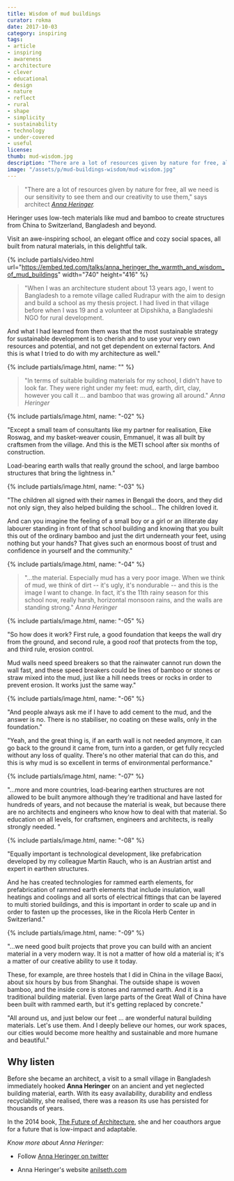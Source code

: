 ```yaml
---
title: Wisdom of mud buildings
curator: rokma
date: 2017-10-03
category: inspiring
tags:
- article
- inspiring
- awareness
- architecture
- clever
- educational
- design
- nature
- reflect
- rural
- shape
- simplicity
- sustainability
- technology
- under-covered
- useful
license:
thumb: mud-wisdom.jpg
description: "There are a lot of resources given by nature for free, all we need is our sensitivity to see them and our creativity to use them. Heringer uses low-tech materials like mud and bamboo to create structures from China to Switzerland, Bangladesh and beyond. Visit an awe-inspiring school, an elegant office and cozy social spaces, all built from natural materials, in this delightful talk."
image: "/assets/p/mud-buildings-wisdom/mud-wisdom.jpg"
---
```


>"There are a lot of resources given by nature for free, all we need is our sensitivity to see them and our creativity to use them," says architect _[Anna Heringer](https://www.ted.com/speakers/anna_heringer)._

Heringer uses low-tech materials like mud and bamboo to create structures from China to Switzerland, Bangladesh and beyond.

Visit an awe-inspiring school, an elegant office and cozy social spaces, all built from natural materials, in this delightful talk.

{% include partials/video.html url="https://embed.ted.com/talks/anna_heringer_the_warmth_and_wisdom_of_mud_buildings" width="740" height="416" %}

> "When I was an architecture student about 13 years ago, I went to Bangladesh to a remote village called Rudrapur with the aim to design and build a school as my thesis project. I had lived in that village before when I was 19 and a volunteer at Dipshikha, a Bangladeshi NGO for rural development.

And what I had learned from them was that the most sustainable strategy for sustainable development is to cherish and to use your very own resources and potential, and not get dependent on external factors. And this is what I tried to do with my architecture as well."

{% include partials/image.html, name: "" %}

>"In terms of suitable building materials for my school, I didn't have to look far. They were right under my feet: mud, earth, dirt, clay, however you call it ... and bamboo that was growing all around." _Anna Heringer_

{% include partials/image.html, name: "-02" %}

"Except a small team of consultants like my partner for realisation, Eike Roswag, and my basket-weaver cousin, Emmanuel, it was all built by craftsmen from the village. And this is the METI school after six months of construction.

Load-bearing earth walls that really ground the school, and large bamboo structures that bring the lightness in."

{% include partials/image.html, name: "-03" %}


"The children all signed with their names in Bengali the doors, and they did not only sign, they also helped building the school... The children loved it.

And can you imagine the feeling of a small boy or a girl or an illiterate day labourer standing in front of that school building and knowing that you built this out of the ordinary bamboo and just the dirt underneath your feet, using nothing but your hands? That gives such an enormous boost of trust and confidence in yourself and the community."


{% include partials/image.html, name: "-04" %}

>"...the material. Especially mud has a very poor image. When we think of mud, we think of dirt -- it's ugly, it's nondurable -- and this is the image I want to change. In fact, it's the 11th rainy season for this school now, really harsh, horizontal monsoon rains, and the walls are standing strong." _Anna Heringer_

{% include partials/image.html, name: "-05" %}

"So how does it work? First rule, a good foundation that keeps the wall dry from the ground, and second rule, a good roof that protects from the top, and third rule, erosion control.

Mud walls need speed breakers so that the rainwater cannot run down the wall fast, and these speed breakers could be lines of bamboo or stones or straw mixed into the mud, just like a hill needs trees or rocks in order to prevent erosion. It works just the same way."

{% include partials/image.html, name: "-06" %}

"And people always ask me if I have to add cement to the mud, and the answer is no. There is no stabiliser, no coating on these walls, only in the foundation."

"Yeah, and the great thing is, if an earth wall is not needed anymore, it can go back to the ground it came from, turn into a garden, or get fully recycled without any loss of quality. There's no other material that can do this, and this is why mud is so excellent in terms of environmental performance."

{% include partials/image.html, name: "-07" %}

"...more and more countries, load-bearing earthen structures are not allowed to be built anymore although they're traditional and have lasted for hundreds of years, and not because the material is weak, but because there are no architects and engineers who know how to deal with that material. So education on all levels, for craftsmen, engineers and architects, is really strongly needed. "

{% include partials/image.html, name: "-08" %}

"Equally important is technological development, like prefabrication developed by my colleague Martin Rauch, who is an Austrian artist and expert in earthen structures.

And he has created technologies for rammed earth elements, for prefabrication of rammed earth elements that include insulation, wall heatings and coolings and all sorts of electrical fittings that can be layered to multi storied buildings, and this is important in order to scale up and in order to fasten up the processes, like in the Ricola Herb Center in Switzerland."

{% include partials/image.html, name: "-09" %}

"...we need good built projects that prove you can build with an ancient material in a very modern way. It is not a matter of how old a material is; it's a matter of our creative ability to use it today.

These, for example, are three hostels that I did in China in the village Baoxi, about six hours by bus from Shanghai. The outside shape is woven bamboo, and the inside core is stones and rammed earth. And it is a traditional building material. Even large parts of the Great Wall of China have been built with rammed earth, but it's getting replaced by concrete."


"All around us, and just below our feet ... are wonderful natural building materials. Let's use them. And I deeply believe our homes, our work spaces, our cities would become more healthy and sustainable and more humane and beautiful."


## Why listen

Before she became an architect, a visit to a small village in Bangladesh immediately hooked **Anna Heringer** on an ancient and yet neglected building material, earth. With its easy availability, durability and endless recyclability, she realised, there was a reason its use has persisted for thousands of years.

In the 2014 book, [The Future of Architecture](https://www.amazon.com/reBuilding-Future-Education-Sustainable-architectures/dp/2390332153/), she and her coauthors argue for a future that is low-impact and adaptable.


_Know more about Anna Heringer:_

- Follow [Anna Heringer on twitter](https://twitter.com/AnnaHeringer)

- Anna Heringer's website [anilseth.com](http://www.anna-heringer.com/)

